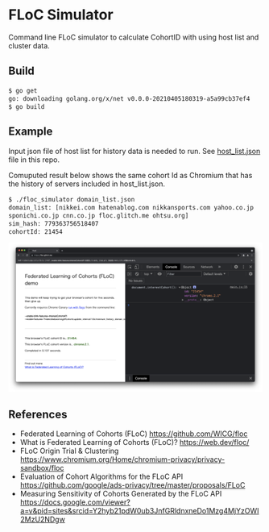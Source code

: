 # FLoC Simulator

Command line FLoC simulator to calculate CohortID with using host list and cluster data.

## Build
```
$ go get
go: downloading golang.org/x/net v0.0.0-20210405180319-a5a99cb37ef4
$ go build
```
## Example
Input json file of host list for history data is needed to run. See [host_list.json](./host_list.json) file in this repo.

Comuputed result below shows the same cohort Id as Chromium that has the history of servers included in host_list.json.
```
$ ./floc_simulator domain_list.json
domain_list: [nikkei.com hatenablog.com nikkansports.com yahoo.co.jp sponichi.co.jp cnn.co.jp floc.glitch.me ohtsu.org]
sim_hash: 779363756518407
cohortId: 21454
```
![](floc_demo_screenshot.png)

## References
- Federated Learning of Cohorts (FLoC) https://github.com/WICG/floc
- What is Federated Learning of Cohorts (FLoC)? https://web.dev/floc/
- FLoC Origin Trial & Clustering https://www.chromium.org/Home/chromium-privacy/privacy-sandbox/floc
- Evaluation of Cohort Algorithms for the FLoC API https://github.com/google/ads-privacy/tree/master/proposals/FLoC
- Measuring Sensitivity of Cohorts Generated by the FLoC API https://docs.google.com/viewer?a=v&pid=sites&srcid=Y2hyb21pdW0ub3JnfGRldnxneDo1Mzg4MjYzOWI2MzU2NDgw


